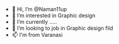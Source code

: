 - 👋 Hi, I’m @Naman11up
- 👀 I’m interested in Graphic design
- 🌱 I’m currently .....
- 💞️ I’m looking to job in Graphic design fild
- 📫 I'm from Varanasi

<!---
Naman11up/Naman11up is a ✨ special ✨ repository because its `README.md` (this file) appears on your GitHub profile.
You can click the Preview link to take a look at your changes.
--->
